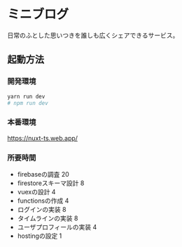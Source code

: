 # ミニブログ

日常のふとした思いつきを誰しも広くシェアできるサービス。

## 起動方法

### 開発環境

```sh
yarn run dev
# npm run dev
```
### 本番環境

https://nuxt-ts.web.app/

### 所要時間

- firebaseの調査 20
- firestoreスキーマ設計 8
- vuexの設計 4
- functionsの作成 4
- ログインの実装 8
- タイムラインの実装 8
- ユーザプロフィールの実装 4
- hostingの設定 1
